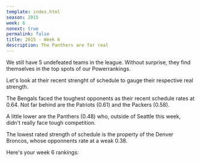 ```yaml
---
template: index.html
season: 2015
week: 6
nonext: true
permalink: false
title: 2015 - Week 6
description: The Panthers are for real
---
```


We still have 5 undefeated teams in the league. Without surprise, they
find themselves in the top spots of our Powerrankings.

Let's look at their recent strenght of schedule to gauge their
respective real strength.

The Bengals faced the toughest opponents as their recent schedule
rates at 0.64. Not far behind are the Patriots (0.61) and the Packers (0.58).

A little lower are the Panthers (0.48) who, outside of Seattle
this week, didn't really face tough competition.

The lowest rated strength of schedule is the property of the Denver
Broncos, whose opponnents rate at a weak 0.38.

Here's your week 6 rankings:

